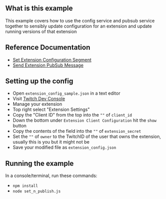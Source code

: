 ## What is this example

This example covers how to use the config service and pubsub service together to sensibly update configuration for an extension and update running versions of that extension

## Reference Documentation

- [Set Extension Configuration Segment](https://dev.twitch.tv/docs/extensions/reference#set-extension-configuration-segment)
- [Send Extension PubSub Message](https://dev.twitch.tv/docs/extensions/reference#send-extension-pubsub-message)

## Setting up the config

- Open `extension_config_sample.json` in a text editor
- Visit [Twitch Dev Console](https://dev.twitch.tv/console/)
- Manage your extension
- Top right select "Extension Settings"
- Copy the "Client ID" from the top into the `""` of `client_id`
- Down the bottom under `Extension Client Configuration` hit the `show` button
- Copy the contents of the field into the `""` of `extension_secret`
- Set the `""` of `owner` to the TwitchID of the user that owns the extension, usually this is you but it might not be
- Save your modified file as `extension_config.json`

## Running the example

In a console/terminal, run these commands:

- `npm install`
- `node set_n_publish.js`
